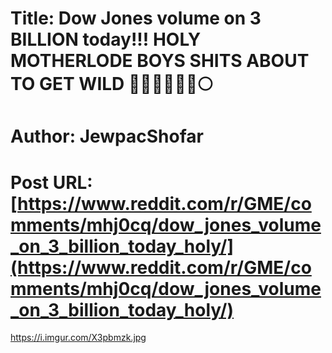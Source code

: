 # Title: Dow Jones volume on 3 BILLION today!!! HOLY MOTHERLODE BOYS SHITS ABOUT TO GET WILD 🚀🚀🚀🚀🚀🚀🌕
# Author: JewpacShofar
# Post URL: [https://www.reddit.com/r/GME/comments/mhj0cq/dow_jones_volume_on_3_billion_today_holy/](https://www.reddit.com/r/GME/comments/mhj0cq/dow_jones_volume_on_3_billion_today_holy/)


https://i.imgur.com/X3pbmzk.jpg